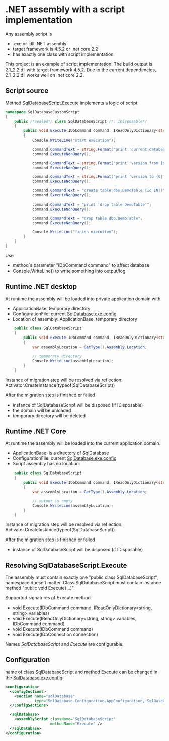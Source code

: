 ﻿.NET assembly with a script implementation
==========================================

Any assembly script is
- .exe or .dll .NET assembly
- target framework is 4.5.2 or .net core 2.2
- has exactly one class with script implementation

This project is an example of script implementation.
The build output is 2.1_2.2.dll with target framework 4.5.2.
Due to the current dependencies, 2.1_2.2.dll works well on .net core 2.2.

## Script source
Method [SqlDatabaseScript.Execute](https://github.com/max-ieremenko/SqlDatabase/blob/master/Examples/CSharpMirationStep/SqlDatabaseScript.cs) implements a logic of script
```C#
namespace SqlDatabaseCustomScript
{
    public /*sealed*/ class SqlDatabaseScript /*: IDisposable*/
    {
        public void Execute(IDbCommand command, IReadOnlyDictionary<string, string> variables)
        {
            Console.WriteLine("start execution");

            command.CommandText = string.Format("print 'current database name is {0}'", variables["DatabaseName"]);
            command.ExecuteNonQuery();

            command.CommandText = string.Format("print 'version from {0}'", variables["CurrentVersion"]);
            command.ExecuteNonQuery();

            command.CommandText = string.Format("print 'version to {0}'", variables["TargetVersion"]);
            command.ExecuteNonQuery();

            command.CommandText = "create table dbo.DemoTable (Id INT)";
            command.ExecuteNonQuery();

            command.CommandText = "print 'drop table DemoTable'";
            command.ExecuteNonQuery();

            command.CommandText = "drop table dbo.DemoTable";
            command.ExecuteNonQuery();

            Console.WriteLine("finish execution");
        }
    }
}
```

Use
* method`s parameter "IDbCommand command" to affect database
* Console.WriteLine() to write something into output/log

## Runtime .NET desktop
At runtime the assembly will be loaded into private application domain with
* ApplicationBase: temporary directory
* ConfigurationFile: current [SqlDatabase.exe.config](https://github.com/max-ieremenko/SqlDatabase/tree/master/Examples/ConfigurationFile)
* Location of assembly: ApplicationBase, temporary directory
```C#
    public class SqlDatabaseScript
    {
        public void Execute(IDbCommand command, IReadOnlyDictionary<string, string> variables)
        {
            var assemblyLocation = GetType().Assembly.Location;

            // temporary directory
            Console.WriteLine(assemblyLocation);
        }
    }
```
Instance of migration step will be resolved via reflection: Activator.CreateInstance(typeof(SqlDatabaseScript))

After the migration step is finished or failed
- instance of SqlDatabaseScript will be disposed (if IDisposable)
- the domain will be unloaded
- temporary directory will be deleted

## Runtime .NET Core
At runtime the assembly will be loaded into the current application domain.
* ApplicationBase: is a directory of SqlDatabase
* ConfigurationFile: current [SqlDatabase.exe.config](https://github.com/max-ieremenko/SqlDatabase/tree/master/Examples/ConfigurationFile)
* Script assembly has no location:
```C#
    public class SqlDatabaseScript
    {
        public void Execute(IDbCommand command, IReadOnlyDictionary<string, string> variables)
        {
            var assemblyLocation = GetType().Assembly.Location;

            // output is empty
            Console.WriteLine(assemblyLocation);
        }
    }
```
Instance of migration step will be resolved via reflection: Activator.CreateInstance(typeof(SqlDatabaseScript))

After the migration step is finished or failed
- instance of SqlDatabaseScript will be disposed (if IDisposable)

## Resolving SqlDatabaseScript.Execute
The assembly must contain exactly one "public class SqlDatabaseScript", namespace doesn't matter.
Class SqlDatabaseScript must contain instance method "public void Execute(...)".

Supported signatures of Execute method
* void Execute(IDbCommand command, IReadOnlyDictionary<string, string> variables)
* void Execute(IReadOnlyDictionary<string, string> variables, IDbCommand command)
* void Execute(IDbCommand command)
* void Execute(IDbConnection connection)

Names *SqlDatabaseScript* and *Execute* are configurable.

## Configuration
name of class SqlDatabaseScript and method Execute can be changed in the [SqlDatabase.exe.config](https://github.com/max-ieremenko/SqlDatabase/tree/master/Examples/ConfigurationFile):
```xml
<configuration>
  <configSections>
    <section name="sqlDatabase"
             type="SqlDatabase.Configuration.AppConfiguration, SqlDatabase"/>
  </configSections>

  <sqlDatabase>
    <assemblyScript className="SqlDatabaseScript"
                    methodName="Execute" />
  </sqlDatabase>
</configuration>
```